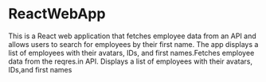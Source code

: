 # ReactWebApp
This is a React web application that fetches employee data from an API and allows users to search for employees by their first name. The app displays a list of employees with their avatars, IDs, and first names.Fetches employee data from the reqres.in API. Displays a list of employees with their avatars, IDs,and first names
